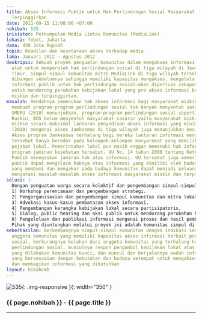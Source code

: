 ```yaml
---
title: Akses Informasi Publik untuk Hak Perlindungan Sosial Masyarakat Miskin dan
  Terpinggirkan
date: 2011-09-15 11:08:00 +07:00
nohibah: 535
inisiator: Perkumpulan Media Lintas Komunitas (MediaLink)
lokasi: Tebet, Jakarta
dana: 450 Juta Rupiah
topik: Keadilan dan kesetaraan akses terhadap media
lama: Januari 2012 – Agustus 2012
deskripsi: Sebuah proyek penguatan komunitas dalam mengakses informasi publik sebagai
  alat untuk memperoleh hak perlindungan sosial di tiga wilayah di Jawa dan Nusa Tenggara
  Timur. Simpul-simpul komunitas mitra MediaLink di tiga wilayah tersebut—yang telah
  dibangun sebelumnya sehingga memiliki kapasitas mengakses, mengelola dan memanfaatkan
  informasi publik untuk hak perlindungan sosial—akan diperluas cakupannya dan dikembangkan
  untuk mendorong perubahan kebijakan lokal yang pro akses informasi bagi masyarakat
  miskin dan terpinggirkan.
masalah: Rendahnya pemenuhan hak akses informasi bagi masyarakat miskin dan terpinggirkan
  membuat program-program perlindungan sosial tak banyak menyentuh sasaran. Riset
  SMERU (2010) menunjukkan, program-program perlindungan sosial seperti KUR, PNPM,
  Raskin, BOS belum menyentuh masyarakat sasaran yaitu masyarakat miskin dan hampir
  miskin secara maksimal lantaran penyediaan akses informasi yang minim. Temuan MediaLink
  (2010) mengenai akses Jamkesmas di tiga wilayah juga menunjukkan kesimpulan serupa.
  Akses program Jamkesmas terhalang bagi mereka lantaran informasi mengenai program
  tersebut hanya beredar pada kelompok-kelompok masyarakat yang memiliki koneksi dengan
  pejabat lokal. Pemerintahan lokal pun masih enggan memenuhi hak informasi terkait
  program jaminan kesehatan tersebut. UU No. 14 tahun 2008 tentang Keterbukaan Informasi
  Publik menegaskan jaminan hak atas informasi. UU tersebut juga memerinci bagaimana
  publik dapat mengklaim haknya atas informasi yang dimiliki oleh badan publik. Implementasi
  yang membumi dan mengakar pada budaya komunitas dapat menjadi peluang besar untuk
  mengatasi masalah-masalah akses informasi masyarakat miskin dan terpinggirkan.
solusi: |-
  Dengan penguatan warga secara kolektif dan pengembangan simpul-simpul yang sudah terbentuk sebelumnya untuk memperluas kesadaran dan melakukan pemerataan kemampuan klaim hak atas informasi yang akan berimplikasi pada terkuranginya halangan akses atas hak perlindungan sosial. Kesadaran dan kemampuan kolektif tersebut juga akan dikelola untuk melakukan perubahan kebijakan di tingkat lokal yang berkaitan dengan keterbukaan informasi publik. Bentuk kegiatannya:
  1) Workshop perencanaan dan pengembangan strategi.
  2) Pengorganisasian dan pengembangan simpul komunitas dan mitra lokal. Pengorganisasian diarahkan bagi terbangunnya wadah informasi dan komunikasi (berbentuk media komunitas maupun media sosial/forum sosial) untuk meningkatkan kapasitas mengakses, mengelola dan memanfaatkan informasi publik demi akses hak perlindungan sosial. Pengembangan diarahkan untuk membangun kekuatan mendesakkan perubahan kebijakan lokal yang pro-keterbukaan informasi.
  3) Advokasi kasus-kasus pembatasan akses informasi.
  4) Pengembangan kerangka kebijakan lokal secara partisipatoris.
  5) Dialog, public hearing dan aksi publik untuk mendorong perubahan kebijakan lokal.
  6) Pengelolaan dan publikasi informasi mengenai proses dan hasil pembelajaran komunitas.
  Pihak yang diuntungkan melalui proyek ini adalah komunitas simpul di tiga wilayah (2 di Jawa dan 1 di Nusa Tenggara Timur)
keberhasilan: Berkembangnya simpul-simpul komunitas dengan indikasi semakin banyaknya
  anggota komunitas yang memiliki kapasitas akses infirmasi terkait program perlindungan
  sosial, berkurangnya keluhan dari anggota komunitas yang terhalang haknya atas program
  perlindungan sosial, munculnya respon pengambil kebijakan lokal atas dorongan perubahan
  yang dilakukan komunitas kunci, dan muncul dan berjalannya wadah informasi komunitas
  yang bersesuaian dengan kebutuhan dan budaya setempat untuk mengakses, mengelola
  dan membagikan informasi yang dibutuhkan
layout: hibahcmb
---
```


![535](/static/img/hibahcmb/535.png){: .img-responsive }{: width="350" }

### {{ page.nohibah }} - {{ page.title }}

---
